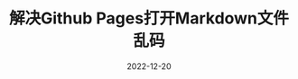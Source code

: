 ---
layout: post
title: "解决Github Pages打开Markdown文件乱码"
date: 2022-12-20
categories: "2022"
tags: github
---